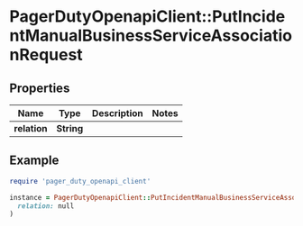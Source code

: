 # PagerDutyOpenapiClient::PutIncidentManualBusinessServiceAssociationRequest

## Properties

| Name | Type | Description | Notes |
| ---- | ---- | ----------- | ----- |
| **relation** | **String** |  |  |

## Example

```ruby
require 'pager_duty_openapi_client'

instance = PagerDutyOpenapiClient::PutIncidentManualBusinessServiceAssociationRequest.new(
  relation: null
)
```

